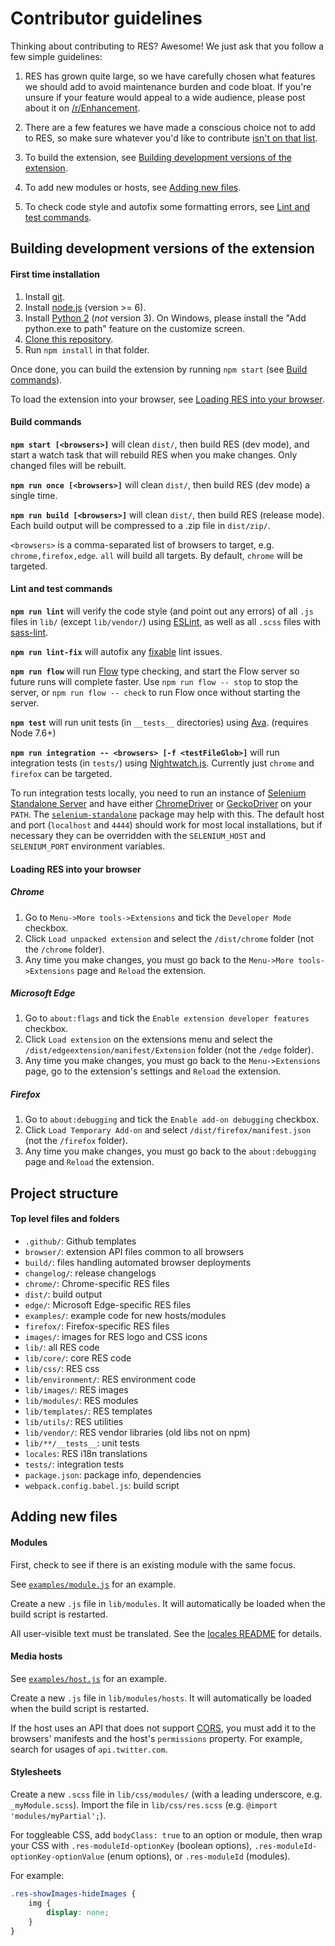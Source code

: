 # Contributor guidelines

Thinking about contributing to RES? Awesome! We just ask that you follow a few simple guidelines:

1. RES has grown quite large, so we have carefully chosen what features we should add to avoid maintenance burden and code bloat. If you're unsure if your feature would appeal to a wide audience, please post about it on [/r/Enhancement](https://www.saidit.net/r/Enhancement/).

1. There are a few features we have made a conscious choice not to add to RES, so make sure whatever you'd like to contribute [isn't on that list](https://www.saidit.net/r/Enhancement/wiki/rejectedfeaturerequests).

1. To build the extension, see [Building development versions of the extension](#building-development-versions-of-the-extension).

1. To add new modules or hosts, see [Adding new files](#adding-new-files).

1. To check code style and autofix some formatting errors, see [Lint and test commands](#lint-and-test-commands).

## Building development versions of the extension

#### First time installation

1. Install [git](https://git-scm.com/).
1. Install [node.js](https://nodejs.org) (version >= 6).
1. Install [Python 2](https://www.python.org/downloads/) (*not* version 3). On Windows, please install the "Add python.exe to path" feature on the customize screen.
1. [Clone this repository](https://help.github.com/articles/cloning-a-repository/).
1. Run `npm install` in that folder.

Once done, you can build the extension by running `npm start` (see [Build commands](#build-commands)).

To load the extension into your browser, see [Loading RES into your browser](#loading-res-into-your-browser).

#### Build commands

**`npm start [<browsers>]`** will clean `dist/`, then build RES (dev mode), and start a watch task that will rebuild RES when you make changes. Only changed files will be rebuilt.

**`npm run once [<browsers>]`** will clean `dist/`, then build RES (dev mode) a single time.

**`npm run build [<browsers>]`** will clean `dist/`, then build RES (release mode). Each build output will be compressed to a .zip file in `dist/zip/`.

`<browsers>` is a comma-separated list of browsers to target, e.g. `chrome,firefox,edge`. `all` will build all targets. By default, `chrome` will be targeted.

#### Lint and test commands

**`npm run lint`** will verify the code style (and point out any errors) of all `.js` files in `lib/` (except `lib/vendor/`) using [ESLint](http://eslint.org/), as well as all `.scss` files with [sass-lint](https://github.com/sasstools/sass-lint).

**`npm run lint-fix`** will autofix any [fixable](http://eslint.org/docs/user-guide/command-line-interface#fix) lint issues.

**`npm run flow`** will run [Flow](https://flowtype.org/) type checking, and start the Flow server so future runs will complete faster. Use `npm run flow -- stop` to stop the server, or `npm run flow -- check` to run Flow once without starting the server.

**`npm test`** will run unit tests (in `__tests__` directories) using [Ava](https://github.com/avajs/ava). (requires Node 7.6+)

**`npm run integration -- <browsers> [-f <testFileGlob>]`** will run integration tests (in `tests/`) using [Nightwatch.js](http://nightwatchjs.org/).
Currently just `chrome` and `firefox` can be targeted.

To run integration tests locally, you need to run an instance of [Selenium Standalone Server](http://www.seleniumhq.org/download/) and have either [ChromeDriver](https://sites.google.com/a/chromium.org/chromedriver/home) or [GeckoDriver](https://github.com/mozilla/geckodriver) on your `PATH`.
The [`selenium-standalone`](https://www.npmjs.com/package/selenium-standalone) package may help with this.
The default host and port (`localhost` and `4444`) should work for most local installations, but if necessary they can be overridden with the `SELENIUM_HOST` and `SELENIUM_PORT` environment variables.

#### Loading RES into your browser

##### Chrome

1. Go to `Menu->More tools->Extensions` and tick the `Developer Mode` checkbox.
1. Click `Load unpacked extension` and select the `/dist/chrome` folder (not the `/chrome` folder).
1. Any time you make changes, you must go back to the `Menu->More tools->Extensions` page and `Reload` the extension.

##### Microsoft Edge

1. Go to `about:flags` and tick the `Enable extension developer features` checkbox.
1. Click `Load extension` on the extensions menu and select the `/dist/edgeextension/manifest/Extension` folder (not the `/edge` folder).
1. Any time you make changes, you must go back to the `Menu->Extensions` page, go to the extension's settings and `Reload` the extension.

##### Firefox

1. Go to `about:debugging` and tick the `Enable add-on debugging` checkbox.
1. Click `Load Temporary Add-on` and select `/dist/firefox/manifest.json` (not the `/firefox` folder).
1. Any time you make changes, you must go back to the `about:debugging` page and `Reload` the extension.

## Project structure

#### Top level files and folders

  - `.github/`: Github templates
  - `browser/`: extension API files common to all browsers
  - `build/`: files handling automated browser deployments
  - `changelog/`: release changelogs
  - `chrome/`: Chrome-specific RES files
  - `dist/`: build output
  - `edge/`: Microsoft Edge-specific RES files
  - `examples/`: example code for new hosts/modules
  - `firefox/`: Firefox-specific RES files
  - `images/`: images for RES logo and CSS icons
  - `lib/`: all RES code
  - `lib/core/`: core RES code
  - `lib/css/`: RES css
  - `lib/environment/`: RES environment code
  - `lib/images/`: RES images
  - `lib/modules/`: RES modules
  - `lib/templates/`: RES templates
  - `lib/utils/`: RES utilities
  - `lib/vendor/`: RES vendor libraries (old libs not on npm)
  - `lib/**/__tests__`: unit tests
  - `locales`: RES i18n translations
  - `tests/`: integration tests
  - `package.json`: package info, dependencies
  - `webpack.config.babel.js`: build script

## Adding new files

#### Modules

First, check to see if there is an existing module with the same focus.

See [`examples/module.js`](https://github.com/honestbleeps/Reddit-Enhancement-Suite/blob/master/examples/module.js) for an example.

Create a new `.js` file in `lib/modules`.
It will automatically be loaded when the build script is restarted.

All user-visible text must be translated. See the [locales README](/locales/locales/README.md) for details.

#### Media hosts

See [`examples/host.js`](https://github.com/honestbleeps/Reddit-Enhancement-Suite/blob/master/examples/host.js) for an example.

Create a new `.js` file in `lib/modules/hosts`.
It will automatically be loaded when the build script is restarted.

If the host uses an API that does not support [CORS](https://en.wikipedia.org/wiki/Cross-origin_resource_sharing), you must add it to the browsers' manifests and the host's `permissions` property. For example, search for usages of `api.twitter.com`.

#### Stylesheets

Create a new `.scss` file in `lib/css/modules/` (with a leading underscore, e.g. `_myModule.scss`).
Import the file in `lib/css/res.scss` (e.g. `@import 'modules/myPartial';`).

For toggleable CSS, add `bodyClass: true` to an option or module, then wrap your CSS with `.res-moduleId-optionKey` (boolean options), `.res-moduleId-optionKey-optionValue` (enum options), or `.res-moduleId` (modules).

For example:
```scss
.res-showImages-hideImages {
	img {
		display: none;
	}
}
```
